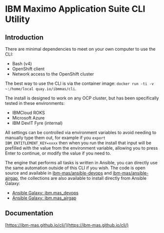 # IBM Maximo Application Suite CLI Utility

## Introduction

There are minimal dependencies to meet on your own computer to use the CLI:
- Bash (v4)
- OpenShift client
- Network access to the OpenShift cluster

The best way to use the CLI is via the container image: `docker run -ti -v ~:/home/local quay.io/ibmmas/cli`.

The install is designed to work on any OCP cluster, but has been specifically tested in these environments:
- IBMCloud ROKS
- Microsoft Azure
- IBM DevIT Fyre (internal)

All settings can be controlled via environment variables to avoid needing to manually type them out, for example if you `export IBM_ENTITLEMENT_KEY=xxxx` then when you run the install that input will be prefilled with the value from the environment variable, allowing you to press Enter to continue, or modify the value if you need to.

The engine that performs all tasks is written in Ansible, you can directly use the same automation outside of this CLI if you wish.  The code is open source and available in [ibm-mas/ansible-devops](https://github.com/ibm-mas/ansible-devops) and [ibm-mas/ansible-airgap](https://github.com/ibm-mas/ansible-airgap), the collections are also available to install directly from Ansible Galaxy:

- [Ansible Galaxy: ibm.mas_devops](https://galaxy.ansible.com/ibm/mas_devops)
- [Ansible Galaxy: ibm.mas_airgap](https://galaxy.ansible.com/ibm/mas_airgap)


## Documentation
[https://ibm-mas.github.io/cli/](https://ibm-mas.github.io/cli/)

